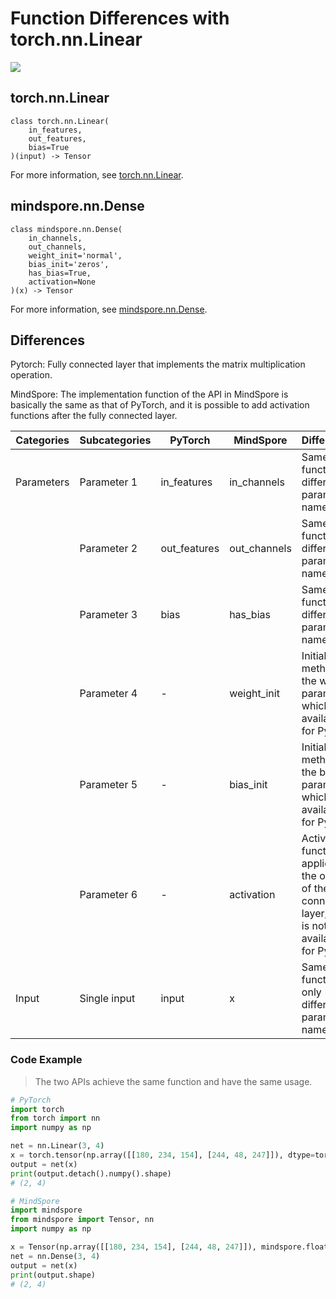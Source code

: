 # Function Differences with torch.nn.Linear

<a href="https://gitee.com/mindspore/docs/blob/r1.11/docs/mindspore/source_en/note/api_mapping/pytorch_diff/Dense.md" target="_blank"><img src="https://mindspore-website.obs.cn-north-4.myhuaweicloud.com/website-images/r1.11/resource/_static/logo_source_en.png"></a>

## torch.nn.Linear

```text
class torch.nn.Linear(
    in_features,
    out_features,
    bias=True
)(input) -> Tensor
```

For more information, see [torch.nn.Linear](https://pytorch.org/docs/1.8.1/generated/torch.nn.Linear.html).

## mindspore.nn.Dense

```text
class mindspore.nn.Dense(
    in_channels,
    out_channels,
    weight_init='normal',
    bias_init='zeros',
    has_bias=True,
    activation=None
)(x) -> Tensor
```

For more information, see [mindspore.nn.Dense](https://www.mindspore.cn/docs/en/r1.11/api_python/nn/mindspore.nn.Dense.html).

## Differences

Pytorch: Fully connected layer that implements the matrix multiplication operation.

MindSpore: The implementation function of the API in MindSpore is basically the same as that of PyTorch, and it is possible to add activation functions after the fully connected layer.

| Categories | Subcategories   | PyTorch             | MindSpore   | Differences    |
| ---- | ----- | ------------ | ------------ | ---------------------------- |
| Parameters | Parameter 1 | in_features  | in_channels  | Same function, different parameter names              |
|      | Parameter 2 | out_features | out_channels | Same function, different parameter names       |
|      | Parameter 3 | bias         | has_bias     | Same function, different parameter names         |
|      | Parameter 4 | -             | weight_init  | Initialization method for the weight parameter, which is not available for PyTorch         |
|      | Parameter 5 | -             | bias_init    | Initialization method for the bias parameter, which is not available for PyTorch           |
|      | Parameter 6 | -             | activation   | Activation function applied to the output of the fully connected layer, which is not available for PyTorch   |
| Input | Single input | input | x | Same function, only different parameter names |

### Code Example

> The two APIs achieve the same function and have the same usage.

```python
# PyTorch
import torch
from torch import nn
import numpy as np

net = nn.Linear(3, 4)
x = torch.tensor(np.array([[180, 234, 154], [244, 48, 247]]), dtype=torch.float)
output = net(x)
print(output.detach().numpy().shape)
# (2, 4)

# MindSpore
import mindspore
from mindspore import Tensor, nn
import numpy as np

x = Tensor(np.array([[180, 234, 154], [244, 48, 247]]), mindspore.float32)
net = nn.Dense(3, 4)
output = net(x)
print(output.shape)
# (2, 4)
```